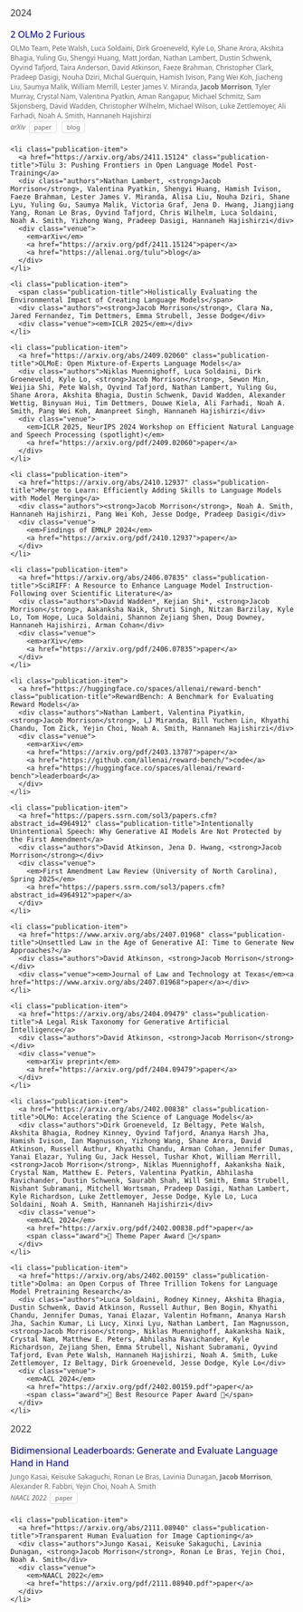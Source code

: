 <div class="publications">
  <h3 class="year-header">2024</h3>
  <ul class="publications-list">
    <li class="publication-item">
      <a href="https://arxiv.org/abs/2501.00656" class="publication-title">2 OLMo 2 Furious</a>
      <div class="authors">OLMo Team, Pete Walsh, Luca Soldaini, Dirk Groeneveld, Kyle Lo, Shane Arora, Akshita Bhagia, Yuling Gu, Shengyi Huang, Matt Jordan, Nathan Lambert, Dustin Schwenk, Oyvind Tafjord, Taira Anderson, David Atkinson, Faeze Brahman, Christopher Clark, Pradeep Dasigi, Nouha Dziri, Michal Guerquin, Hamish Ivison, Pang Wei Koh, Jiacheng Liu, Saumya Malik, William Merrill, Lester James V. Miranda, <strong>Jacob Morrison</strong>, Tyler Murray, Crystal Nam, Valentina Pyatkin, Aman Rangapur, Michael Schmitz, Sam Skjonsberg, David Wadden, Christopher Wilhelm, Michael Wilson, Luke Zettlemoyer, Ali Farhadi, Noah A. Smith, Hannaneh Hajishirzi</div>
      <div class="venue">
        <em>arXiv</em>
        <a href="https://arxiv.org/pdf/2501.00656">paper</a>
        <a href="https://allenai.org/blog/olmo2">blog</a>
      </div>
    </li>
    
    <li class="publication-item">
      <a href="https://arxiv.org/abs/2411.15124" class="publication-title">Tülu 3: Pushing Frontiers in Open Language Model Post-Training</a>
      <div class="authors">Nathan Lambert, <strong>Jacob Morrison</strong>, Valentina Pyatkin, Shengyi Huang, Hamish Ivison, Faeze Brahman, Lester James V. Miranda, Alisa Liu, Nouha Dziri, Shane Lyu, Yuling Gu, Saumya Malik, Victoria Graf, Jena D. Hwang, Jiangjiang Yang, Ronan Le Bras, Oyvind Tafjord, Chris Wilhelm, Luca Soldaini, Noah A. Smith, Yizhong Wang, Pradeep Dasigi, Hannaneh Hajishirzi</div>
      <div class="venue">
        <em>arXiv</em>
        <a href="https://arxiv.org/pdf/2411.15124">paper</a>
        <a href="https://allenai.org/tulu">blog</a>
      </div>
    </li>

    <li class="publication-item">
      <span class="publication-title">Holistically Evaluating the Environmental Impact of Creating Language Models</span>
      <div class="authors"><strong>Jacob Morrison</strong>, Clara Na, Jared Fernandez, Tim Dettmers, Emma Strubell, Jesse Dodge</div>
      <div class="venue"><em>ICLR 2025</em></div>
    </li>

    <li class="publication-item">
      <a href="https://arxiv.org/abs/2409.02060" class="publication-title">OLMoE: Open Mixture-of-Experts Language Models</a>
      <div class="authors">Niklas Muennighoff, Luca Soldaini, Dirk Groeneveld, Kyle Lo, <strong>Jacob Morrison</strong>, Sewon Min, Weijia Shi, Pete Walsh, Oyvind Tafjord, Nathan Lambert, Yuling Gu, Shane Arora, Akshita Bhagia, Dustin Schwenk, David Wadden, Alexander Wettig, Binyuan Hui, Tim Dettmers, Douwe Kiela, Ali Farhadi, Noah A. Smith, Pang Wei Koh, Amanpreet Singh, Hannaneh Hajishirzi</div>
      <div class="venue">
        <em>ICLR 2025, NeurIPS 2024 Workshop on Efficient Natural Language and Speech Processing (spotlight)</em>
        <a href="https://arxiv.org/pdf/2409.02060">paper</a>
      </div>
    </li>

    <li class="publication-item">
      <a href="https://arxiv.org/abs/2410.12937" class="publication-title">Merge to Learn: Efficiently Adding Skills to Language Models with Model Merging</a>
      <div class="authors"><strong>Jacob Morrison</strong>, Noah A. Smith, Hannaneh Hajishirzi, Pang Wei Koh, Jesse Dodge, Pradeep Dasigi</div>
      <div class="venue">
        <em>Findings of EMNLP 2024</em>
        <a href="https://arxiv.org/pdf/2410.12937">paper</a>
      </div>
    </li>

    <li class="publication-item">
      <a href="https://arxiv.org/abs/2406.07835" class="publication-title">SciRIFF: A Resource to Enhance Language Model Instruction-Following over Scientific Literature</a>
      <div class="authors">David Wadden*, Kejian Shi*, <strong>Jacob Morrison</strong>, Aakanksha Naik, Shruti Singh, Nitzan Barzilay, Kyle Lo, Tom Hope, Luca Soldaini, Shannon Zejiang Shen, Doug Downey, Hannaneh Hajishirzi, Arman Cohan</div>
      <div class="venue">
        <em>arXiv</em>
        <a href="https://arxiv.org/pdf/2406.07835">paper</a>
      </div>
    </li>

    <li class="publication-item">
      <a href="https://huggingface.co/spaces/allenai/reward-bench" class="publication-title">RewardBench: A Benchmark for Evaluating Reward Models</a>
      <div class="authors">Nathan Lambert, Valentina Piyatkin, <strong>Jacob Morrison</strong>, LJ Miranda, Bill Yuchen Lin, Khyathi Chandu, Tom Zick, Yejin Choi, Noah A. Smith, Hannaneh Hajishirzi</div>
      <div class="venue">
        <em>arXiv</em>
        <a href="https://arxiv.org/pdf/2403.13787">paper</a>
        <a href="https://github.com/allenai/reward-bench/">code</a>
        <a href="https://huggingface.co/spaces/allenai/reward-bench">leaderboard</a>
      </div>
    </li>

    <li class="publication-item">
      <a href="https://papers.ssrn.com/sol3/papers.cfm?abstract_id=4964912" class="publication-title">Intentionally Unintentional Speech: Why Generative AI Models Are Not Protected by the First Amendment</a>
      <div class="authors">David Atkinson, Jena D. Hwang, <strong>Jacob Morrison</strong></div>
      <div class="venue">
        <em>First Amendment Law Review (University of North Carolina), Spring 2025</em>
        <a href="https://papers.ssrn.com/sol3/papers.cfm?abstract_id=4964912">paper</a>
      </div>
    </li>

    <li class="publication-item">
      <a href="https://www.arxiv.org/abs/2407.01968" class="publication-title">Unsettled Law in the Age of Generative AI: Time to Generate New Approaches?</a>
      <div class="authors">David Atkinson, <strong>Jacob Morrison</strong></div>
      <div class="venue"><em>Journal of Law and Technology at Texas</em><a href="https://www.arxiv.org/abs/2407.01968">paper</a></div>
    </li>

    <li class="publication-item">
      <a href="https://arxiv.org/abs/2404.09479" class="publication-title">A Legal Risk Taxonomy for Generative Artificial Intelligence</a>
      <div class="authors">David Atkinson, <strong>Jacob Morrison</strong></div>
      <div class="venue">
        <em>arXiv preprint</em>
        <a href="https://arxiv.org/pdf/2404.09479">paper</a>
      </div>
    </li>

    <li class="publication-item">
      <a href="https://arxiv.org/abs/2402.00838" class="publication-title">OLMo: Accelerating the Science of Language Models</a>
      <div class="authors">Dirk Groeneveld, Iz Beltagy, Pete Walsh, Akshita Bhagia, Rodney Kinney, Oyvind Tafjord, Ananya Harsh Jha, Hamish Ivison, Ian Magnusson, Yizhong Wang, Shane Arora, David Atkinson, Russell Authur, Khyathi Chandu, Arman Cohan, Jennifer Dumas, Yanai Elazar, Yuling Gu, Jack Hessel, Tushar Khot, William Merrill, <strong>Jacob Morrison</strong>, Niklas Muennighoff, Aakanksha Naik, Crystal Nam, Matthew E. Peters, Valentina Pyatkin, Abhilasha Ravichander, Dustin Schwenk, Saurabh Shah, Will Smith, Emma Strubell, Nishant Subramani, Mitchell Wortsman, Pradeep Dasigi, Nathan Lambert, Kyle Richardson, Luke Zettlemoyer, Jesse Dodge, Kyle Lo, Luca Soldaini, Noah A. Smith, Hannaneh Hajishirzi</div>
      <div class="venue">
        <em>ACL 2024</em>
        <a href="https://arxiv.org/pdf/2402.00838.pdf">paper</a>
        <span class="award">🥇 Theme Paper Award 🥇</span>
      </div>
    </li>

    <li class="publication-item">
      <a href="https://arxiv.org/abs/2402.00159" class="publication-title">Dolma: an Open Corpus of Three Trillion Tokens for Language Model Pretraining Research</a>
      <div class="authors">Luca Soldaini, Rodney Kinney, Akshita Bhagia, Dustin Schwenk, David Atkinson, Russell Authur, Ben Bogin, Khyathi Chandu, Jennifer Dumas, Yanai Elazar, Valentin Hofmann, Ananya Harsh Jha, Sachin Kumar, Li Lucy, Xinxi Lyu, Nathan Lambert, Ian Magnusson, <strong>Jacob Morrison</strong>, Niklas Muennighoff, Aakanksha Naik, Crystal Nam, Matthew E. Peters, Abhilasha Ravichander, Kyle Richardson, Zejiang Shen, Emma Strubell, Nishant Subramani, Oyvind Tafjord, Evan Pete Walsh, Hannaneh Hajishirzi, Noah A. Smith, Luke Zettlemoyer, Iz Beltagy, Dirk Groeneveld, Jesse Dodge, Kyle Lo</div>
      <div class="venue">
        <em>ACL 2024</em>
        <a href="https://arxiv.org/pdf/2402.00159.pdf">paper</a>
        <span class="award">🥇 Best Resource Paper Award 🥇</span>
      </div>
    </li>
  </ul>

  <h3 class="year-header">2022</h3>
  <ul class="publications-list">
    <li class="publication-item">
      <a href="https://arxiv.org/abs/2112.04139" class="publication-title">Bidimensional Leaderboards: Generate and Evaluate Language Hand in Hand</a>
      <div class="authors">Jungo Kasai, Keisuke Sakaguchi, Ronan Le Bras, Lavinia Dunagan, <strong>Jacob Morrison</strong>, Alexander R. Fabbri, Yejin Choi, Noah A. Smith</div>
      <div class="venue">
        <em>NAACL 2022</em>
        <a href="https://arxiv.org/pdf/2112.04139.pdf">paper</a>
      </div>
    </li>

    <li class="publication-item">
      <a href="https://arxiv.org/abs/2111.08940" class="publication-title">Transparent Human Evaluation for Image Captioning</a>
      <div class="authors">Jungo Kasai, Keisuke Sakaguchi, Lavinia Dunagan, <strong>Jacob Morrison</strong>, Ronan Le Bras, Yejin Choi, Noah A. Smith</div>
      <div class="venue">
        <em>NAACL 2022</em>
        <a href="https://arxiv.org/pdf/2111.08940.pdf">paper</a>
      </div>
    </li>
  </ul>

  <style>
    .publications {
      max-width: 100%;
      margin: 0 auto;
      font-family: system-ui, -apple-system, sans-serif;
    }

    .year-header {
      margin-top: 0;
      margin-bottom: 1rem;
      font-weight: normal;
      color: #333;
    }

    .publications-list {
      list-style: none;
      padding: 0;
      margin: 0;
    }

    .publication-item {
      margin-bottom: 1.5rem;
      padding-left: 0;
    }

    .publication-title {
      display: block;
      color: navy;
      text-decoration: none;
      font-size: 1rem;
      margin-bottom: 0.3rem;
    }

    .authors {
      font-size: 0.75rem;
      color: #666;
      margin-bottom: 0.2rem;
    }

    .venue {
      font-size: 0.75rem;
      color: #666;
    }

    .venue a {
      color: #666;
      text-decoration: none;
      margin: 0 3px;
      padding: 2px 8px;
      border: 1px solid #ddd;
      border-radius: 3px;
      font-size: 0.7rem;
      transition: all 0.2s;
    }

    .venue a:hover {
      background-color: #f5f5f5;
      border-color: #ccc;
    }

    .award {
      color: #B22222;
      margin-left: 0.5rem;
    }
  </style>
</div>
